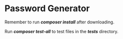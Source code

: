 ﻿# Password Generator

Remember to run ***composer install*** after downloading.

Run ***composer test-all*** to test files in the ***tests*** directory.
